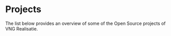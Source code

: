 # Projects

The list below provides an overview of some of the Open Source projects of VNG Realisatie.
